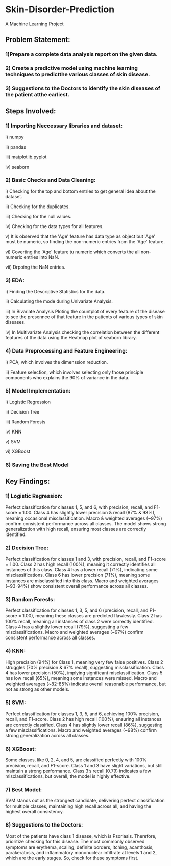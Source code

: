 # Skin-Disorder-Prediction
A Machine Learning Project
## Problem Statement:
### 1)Prepare a complete data analysis report on the given data.
### 2) Create a predictive model using machine learning techniques to predictthe various classes of skin disease.
### 3) Suggestions to the Doctors to identify the skin diseases of the patient atthe earliest.
## Steps Involved:
### 1) Importing Neccessary libraries and dataset:
i) numpy 

ii) pandas 

iii) matplotlib.pyplot

iv) seaborn

### 2) Basic Checks and Data Cleaning:
i) Checking for the top and bottom entries to get general idea about the dataset. 

ii) Checking for the duplicates. 

iii) Checking for the null values. 

iv) Checking for the data types for all features. 

v) It is observed that the 'Age' feature has data type as object but 'Age' must be numeric, so finding the non-numeric entries from the 'Age' feature. 

vi) Coverting the 'Age' feature tu numeric which converts the all non-numeric entries into NaN. 

vii) Drpoing the NaN entries. 

### 3) EDA:
i) Finding the Descriptive Statistics for the data. 

ii) Calculating the mode during Univariate Analysis. 

iii) In Bivariate Analysis Ploting the countplot of every feature of the disease to see the presennce of that feature in the patients of various types of skin diseases. 

iv) In Multivariate Analysis checking the correlation between the different features of the data using the Heatmap plot of seaborn library. 

### 4) Data Preprocessing and Feature Engineering:
i) PCA, which involves the dimenssion reduction.  

ii) Feature selection, which involves selecting only those principle components who explains the 90% of variance in the data. 

### 5) Model Implementation:
i) Logistic Regression 

ii) Decision Tree 

iii) Random Forests 

iv) KNN 

v) SVM 

vi) XGBoost 

### 6) Saving the Best Model 

## Key Findings:
### 1) Logistic Regression:
Perfect classification for classes 1, 5, and 6, with precision, recall, and F1-score = 1.00.
Class 4 has slightly lower precision & recall (87% & 93%), meaning occasional misclassification.
Macro & weighted averages (~97%) confirm consistent performance across all classes.
The model shows strong generalization with high recall, ensuring most classes are correctly identified.
### 2) Decision Tree:
Perfect classification for classes 1 and 3, with precision, recall, and F1-score = 1.00.
Class 2 has high recall (100%), meaning it correctly identifies all instances of this class.
Class 4 has a lower recall (71%), indicating some misclassifications.
Class 6 has lower precision (71%), meaning some instances are misclassified into this class.
Macro and weighted averages (~93-94%) show consistent overall performance across all classes.
### 3) Random Forests:
Perfect classification for classes 1, 3, 5, and 6 (precision, recall, and F1-score = 1.00), meaning these classes are predicted flawlessly.
Class 2 has 100% recall, meaning all instances of class 2 were correctly identified.
Class 4 has a slightly lower recall (79%), suggesting a few misclassifications.
Macro and weighted averages (~97%) confirm consistent performance across all classes.
### 4) KNN:
High precision (94%) for Class 1, meaning very few false positives.
Class 2 struggles (70% precision & 67% recall), suggesting misclassification.
Class 4 has lower precision (50%), implying significant misclassification.
Class 5 has low recall (65%), meaning some instances were missed.
Macro and weighted averages (~82-85%) indicate overall reasonable performance, but not as strong as other models.
### 5) SVM:
Perfect classification for classes 1, 3, 5, and 6, achieving 100% precision, recall, and F1-score.
Class 2 has high recall (100%), ensuring all instances are correctly classified.
Class 4 has slightly lower recall (86%), suggesting a few misclassifications.
Macro and weighted averages (~98%) confirm strong generalization across all classes.
### 6) XGBoost:
Some classes, like 0, 2, 4, and 5, are classified perfectly with 100% precision, recall, and F1-score.
Class 1 and 3 have slight variations, but still maintain a strong performance.
Class 3’s recall (0.79) indicates a few misclassifications, but overall, the model is highly effective.
### 7) Best Model:
SVM stands out as the strongest candidate, delivering perfect classification for multiple classes, maintaining high recall across all, and having the highest overall consistency.
### 8) Suggestions to the Doctors:
Most of the patients have class 1 disease, which is Psoriasis. Therefore, prioritize checking for this disease. The most commonly observed symptoms are erythema, scaling, definite borders, itching, acanthosis, parakeratosis, and inflammatory mononuclear infiltrate at levels 1 and 2, which are the early stages. So, check for these symptoms first.
